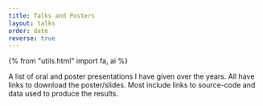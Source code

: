 ```yaml
---
title: Talks and Posters
layout: talks
order: date
reverse: true
---
```


{% from "utils.html" import fa, ai %}

A list of oral and poster presentations I have given over the years.  All have
links to download the poster/slides.  Most include links to source-code and
data used to produce the results.
